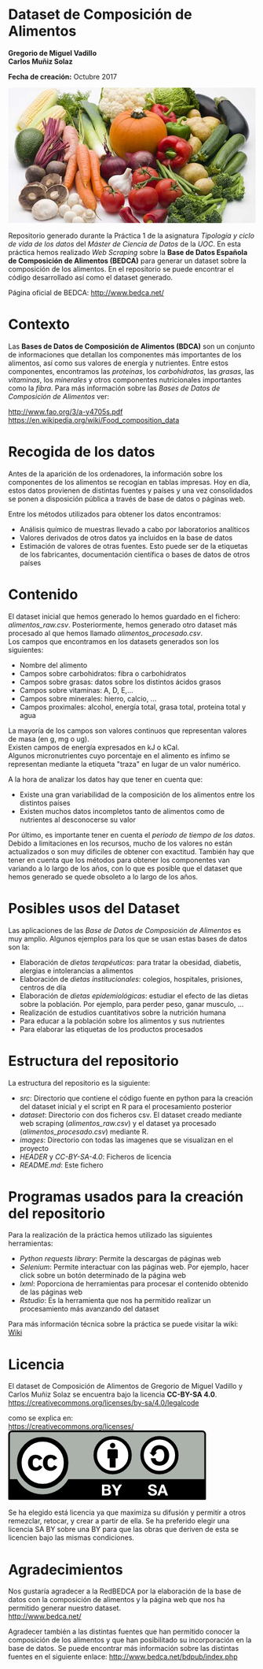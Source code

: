 # Dataset de Composición de Alimentos
**Gregorio de Miguel Vadillo**   
**Carlos Muñiz Solaz**

**Fecha de creación:** Octubre 2017

![Alt text](/images/logo/Food-composition.jpg?raw=true)

Repositorio generado durante la Práctica 1 de la asignatura *Tipología y ciclo de vida de los datos* del *Máster de Ciencia de Datos* de la *UOC*. En esta práctica hemos realizado *Web Scraping* sobre la **Base de Datos Española de Composición de Alimentos (BEDCA)** para generar un dataset sobre la composición de los alimentos. En el repositorio se puede encontrar el código desarrollado así como el dataset generado.  

Página oficial de BEDCA: http://www.bedca.net/

# Contexto
Las **Bases de Datos de Composición de Alimentos (BDCA)** son un conjunto de informaciones que detallan los componentes más importantes de los alimentos, así como sus valores de energía y nutrientes. Entre estos componentes, encontramos las *proteínas*, los *carbohidratos*, las *grasas*, las *vitaminas*, los *minerales* y otros componentes nutricionales importantes como la *fibra*.
Para más información sobre las *Bases de Datos de Composición de Alimentos* ver:

http://www.fao.org/3/a-y4705s.pdf  
https://en.wikipedia.org/wiki/Food_composition_data

# Recogida de los datos
Antes de la aparición de los ordenadores, la información sobre los componentes de los alimentos se recogían en tablas impresas. Hoy en día, estos datos provienen de distintas fuentes y países y una vez consolidados se ponen a disposición pública a través de base de datos o páginas web.

Entre los métodos utilizados para obtener los datos encontramos:
* Análisis químico de muestras llevado a cabo por laboratorios analíticos
* Valores derivados de otros datos ya incluidos en la base de datos
* Estimación de valores de otras fuentes. Esto puede ser de la etiquetas de los fabricantes, documentación científica o bases de datos de otros países

# Contenido
El dataset inicial que hemos generado lo hemos guardado en el fichero: *alimentos_raw.csv*. Posteriormente, hemos generado otro dataset más procesado al que hemos llamado *alimentos_procesado.csv*.  
Los campos que encontramos en los datasets generados son los siguientes:

* Nombre del alimento
* Campos sobre carbohidratos: fibra o carbohidratos
* Campos sobre grasas: datos sobre los distintos ácidos grasos
* Campos sobre vitaminas: A, D, E,...
* Campos sobre minerales: hierro, calcio, ...
* Campos proximales: alcohol, energía total, grasa total, proteína total y agua

La mayoría de los campos son valores continuos que representan valores de masa (en g, mg o ug).  
Existen campos de energía expresados en kJ o kCal.  
Algunos micronutrientes cuyo porcentaje en el alimento es ínfimo se representan mediante la etiqueta "traza" en lugar de un valor numérico.

A la hora de analizar los datos hay que tener en cuenta que:
* Existe una gran variabilidad de la composición de los alimentos entre los distintos países
* Existen muchos datos incompletos tanto de alimentos como de nutrientes al desconocerse su valor

Por último, es importante tener en cuenta el *periodo de tiempo de los datos*. Debido a limitaciones en los recursos, mucho de los valores no están actualizados o son muy difíciles de obtener con exactitud. También hay que tener en cuenta que los métodos para obtener los componentes van variando a lo largo de los años, con lo que es posible que el dataset que hemos generado se quede obsoleto a lo largo de los años.

# Posibles usos del Dataset
Las aplicaciones de las *Base de Datos de Composición de Alimentos* es muy amplio. Algunos ejemplos para los que se usan estas bases de datos son la:

* Elaboración de *dietas terapéuticas*: para tratar la obesidad, diabetis, alergias e intolerancias a alimentos
* Elaboración de *dietas institucionales*: colegios, hospitales, prisiones, centros de día
* Elaboración de *dietas epidemiológicas*: estudiar el efecto de las dietas sobre la población. Por ejemplo, para perder peso, ganar musculo, ...
* Realización de estudios cuantitativos sobre la nutrición humana
* Para educar a la población sobre los alimentos y sus nutrientes
* Para elaborar las etiquetas de los productos procesados

# Estructura del repositorio
La estructura del repositorio es la siguiente:
* *src*: Directorio que contiene el código fuente en python para la creación del dataset inicial y el script en R para el procesamiento posterior
* *dataset*: Directorio con dos ficheros csv. El dataset creado mediante web scraping (*alimentos_raw.csv*) y el dataset ya procesado (*alimentos_procesado.csv*) mediante R. 
* *images*: Directorio con todas las imagenes que se visualizan en el proyecto
* *HEADER* y *CC-BY-SA-4.0*: Ficheros de licencia
* *README.md*: Este fichero

# Programas usados para la creación del repositorio
Para la realización de la práctica hemos utilizado las siguientes herramientas:
* *Python requests library*: Permite la descargas de páginas web
* *Selenium*: Permite interactuar con las páginas web. Por ejemplo, hacer click sobre un botón determinado de la página web
* *lxml*: Poporciona de herramientas para procesar el contenido obtenido de las páginas web 
* *Rstudio*: Es la herramienta que nos ha permitido realizar un procesamiento más avanzando del dataset

Para más información técnica sobre la práctica se puede visitar la wiki:  
[Wiki](../../wiki)


# Licencia
El dataset de Composición de Alimentos de Gregorio de Miguel Vadillo y Carlos Muñiz Solaz se encuentra bajo la licencia **CC-BY-SA 4.0**.  
https://creativecommons.org/licenses/by-sa/4.0/legalcode

como se explica en:  
https://creativecommons.org/licenses/  
![Alt text](/images/copyright/by-sa.png?raw=true)

Se ha elegido está licencia ya que maximiza su difusión y permitir a otros remezclar, retocar, y crear a partir de ella. Se ha preferido elegir una licencia SA BY sobre una BY para que las obras que deriven de esta se licencien bajo las mismas condiciones.

# Agradecimientos

Nos gustaría agradecer a la RedBEDCA por la elaboración de la base de datos con la composición de alimentos y la página web que nos ha permitido generar nuestro dataset.  
http://www.bedca.net/

Agradecer también a las distintas fuentes que han permitido conocer la composición de los alimentos y que han posibilitado su incorporación en la base de datos. Se puede encontrar más información sobre las distintas fuentes en el siguiente enlace:
http://www.bedca.net/bdpub/index.php








